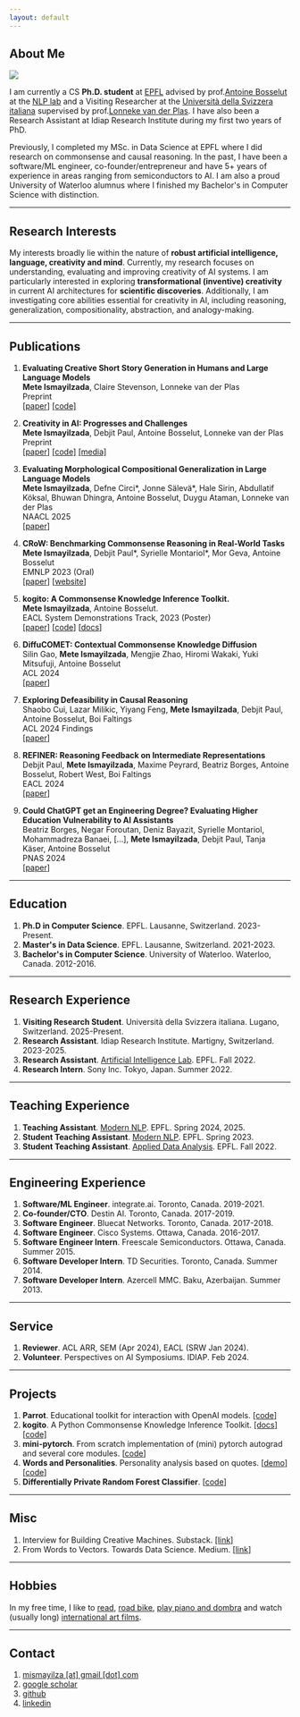 ```yaml
---
layout: default
---
```

## <span class="section-bar"></span> About Me

<img class="profile-picture" src="profile-picture.jpeg">

I am currently a CS **Ph.D. student** at [EPFL](https://epfl.ch) advised by prof.[Antoine Bosselut](https://atcbosselut.github.io/) at the [NLP lab](https://nlp.epfl.ch) and a Visiting Researcher at the [Università della Svizzera italiana](https://www.usi.ch/en) supervised by prof.[Lonneke van der Plas](https://sites.google.com/site/lonnekenlp/). I have also been a Research Assistant at Idiap Research Institute during my first two years of PhD.

Previously, I completed my MSc. in Data Science at EPFL where I did research on commonsense and causal reasoning. In the past, I have been a software/ML engineer, co-founder/entrepreneur and have 5+ years of experience in areas ranging from semiconductors to AI. I am also a proud University of Waterloo alumnus where I finished my Bachelor's in Computer Science with distinction.


--- 

## <span class="section-bar"></span> Research Interests

My interests broadly lie within the nature of **robust artificial intelligence, language, creativity and mind**. Currently, my research focuses on understanding, evaluating and improving creativity of AI systems. I am particularly interested in exploring **transformational (inventive) creativity** in current AI architectures for **scientific discoveries**. Additionally, I am investigating core abilities essential for creativity in AI, including reasoning, generalization, compositionality, abstraction, and analogy-making. 


--- 

## <span class="section-bar"></span> Publications
1. **Evaluating Creative Short Story Generation in Humans and Large Language Models**<br/>
    <span class="authors">**Mete Ismayilzada**, Claire Stevenson, Lonneke van der Plas</span><br/>
    <span class="conference">Preprint</span><br/>
    [[paper](https://arxiv.org/abs/2411.02316)] [[code]](https://github.com/mismayil/creative-story-gen)

1. **Creativity in AI: Progresses and Challenges**<br/>
    <span class="authors">**Mete Ismayilzada**, Debjit Paul, Antoine Bosselut, Lonneke van der Plas</span><br/>
    <span class="conference">Preprint</span><br/>
    [[paper](https://arxiv.org/abs/2410.17218)] [[code]](https://github.com/mismayil/creativity-in-AI) [[media]](https://buildingcreativemachines.substack.com/p/unveiling-the-creativity-potential)

1. **Evaluating Morphological Compositional Generalization in Large Language Models**<br/>
    <span class="authors">**Mete Ismayilzada**, Defne Circi\*, Jonne Sälevä\*, Hale Sirin, Abdullatif Köksal, Bhuwan Dhingra, Antoine Bosselut, Duygu Ataman, Lonneke van der Plas</span><br/>
    <span class="conference">NAACL 2025</span><br/>
    [[paper](https://arxiv.org/abs/2410.12656)]

1. **CRoW: Benchmarking Commonsense Reasoning in Real-World Tasks**<br/>
    <span class="authors">**Mete Ismayilzada**, Debjit Paul\*, Syrielle Montariol\*, Mor Geva, Antoine Bosselut</span><br/>
    <span class="conference">EMNLP 2023 (Oral)</span><br/>
    [[paper](https://aclanthology.org/2023.emnlp-main.607)] [[website](https://mete.is/crow)] 

1. **kogito: A Commonsense Knowledge Inference Toolkit.**<br/>
    <span class="authors">**Mete Ismayilzada**, Antoine Bosselut.</span><br/>
    <span class="conference">EACL System Demonstrations Track, 2023 (Poster)</span><br/>
    [[paper](https://aclanthology.org/2023.eacl-demo.12)] [[code](https://github.com/epfl-nlp/kogito)] [[docs](https://kogito.readthedocs.io)]

1. **DiffuCOMET: Contextual Commonsense Knowledge Diffusion**<br/>
    <span class="authors">Silin Gao, **Mete Ismayilzada**, Mengjie Zhao, Hiromi Wakaki, Yuki Mitsufuji, Antoine Bosselut</span><br/>
    <span class="conference">ACL 2024</span><br/>
    [[paper](https://aclanthology.org/2024.acl-long.264/)]

1. **Exploring Defeasibility in Causal Reasoning**<br/>
    <span class="authors">Shaobo Cui, Lazar Milikic, Yiyang Feng, **Mete Ismayilzada**, Debjit Paul, Antoine Bosselut, Boi Faltings</span><br/>
    <span class="conference">ACL 2024 Findings</span><br/>
    [[paper](https://aclanthology.org/2024.findings-acl.384/)]

1. **REFINER: Reasoning Feedback on Intermediate Representations**<br/>
    <span class="authors">Debjit Paul, **Mete Ismayilzada**, Maxime Peyrard, Beatriz Borges, Antoine Bosselut, Robert West, Boi Faltings</span><br/>
    <span class="conference">EACL 2024</span><br/>
    [[paper](https://aclanthology.org/2024.eacl-long.67/)]

1. **Could ChatGPT get an Engineering Degree? Evaluating Higher Education Vulnerability to AI Assistants**<br/>
    <span class="authors">Beatriz Borges, Negar Foroutan, Deniz Bayazit, Syrielle Montariol, Mohammadreza Banaei, [...], **Mete Ismayilzada**, Debjit Paul, Tanja Käser, Antoine Bosselut</span><br/>
    <span class="conference">PNAS 2024</span><br/>
    [[paper](https://www.pnas.org/doi/10.1073/pnas.2414955121)]

---

## <span class="section-bar"></span> Education

1. **Ph.D in Computer Science**. EPFL. Lausanne, Switzerland. <span class="dates">2023-Present.</span>
1. **Master's in Data Science**. EPFL. Lausanne, Switzerland. <span class="dates">2021-2023.</span>
1. **Bachelor's in Computer Science**. University of Waterloo. Waterloo, Canada. <span class="dates">2012-2016.</span>

--- 

## <span class="section-bar"></span> Research Experience

1. **Visiting Research Student**. Università della Svizzera italiana. Lugano, Switzerland. <span class="dates">2025-Present.</span>
1. **Research Assistant**. Idiap Research Institute. Martigny, Switzerland. <span class="dates">2023-2025.</span>
1. **Research Assistant**. [Artificial Intelligence Lab](https://lia.epfl.ch/). EPFL. <span class="dates">Fall 2022.</span>
1. **Research Intern**. Sony Inc. Tokyo, Japan. <span class="dates">Summer 2022.</span>

---

## <span class="section-bar"></span> Teaching Experience

1. **Teaching Assistant**. [Modern NLP](https://nlp.epfl.ch/cs-552-modern-nlp/). EPFL. <span class="dates">Spring 2024, 2025.</span>
1. **Student Teaching Assistant**. [Modern NLP](https://nlp.epfl.ch/cs-552-modern-nlp/). EPFL. <span class="dates">Spring 2023.</span>
1. **Student Teaching Assistant**. [Applied Data Analysis](https://dlab.epfl.ch/teaching/fall2022/cs401/). EPFL. <span class="dates">Fall 2022.</span>

---

## <span class="section-bar"></span> Engineering Experience

1. **Software/ML Engineer**. integrate.ai. Toronto, Canada. <span class="dates">2019-2021.</span>
1. **Co-founder/CTO**. Destin AI. Toronto, Canada. <span class="dates">2017-2019.</span>
1. **Software Engineer**. Bluecat Networks. Toronto, Canada. <span class="dates">2017-2018.</span>
1. **Software Engineer**. Cisco Systems. Ottawa, Canada. <span class="dates">2016-2017.</span>
1. **Software Engineer Intern**. Freescale Semiconductors. Ottawa, Canada. <span class="dates">Summer 2015.</span>
1. **Software Developer Intern**. TD Securities. Toronto, Canada. <span class="dates">Summer 2014.</span>
1. **Software Developer Intern**. Azercell MMC. Baku, Azerbaijan. <span class="dates">Summer 2013.</span>

---

## <span class="section-bar"></span> Service

1. **Reviewer**. ACL ARR, SEM (Apr 2024), EACL (SRW Jan 2024).
1. **Volunteer**. Perspectives on AI Symposiums. IDIAP. <span class="dates">Feb 2024.</span>

---

## <span class="section-bar"></span> Projects
1. **Parrot**. Educational toolkit for interaction with OpenAI models. [[code]](https://github.com/epfl-nlp/parrot)
1. **kogito**. A Python Commonsense Knowledge Inference Toolkit. [[docs]](https://kogito.readthedocs.io/en/latest/) [[code]](https://github.com/epfl-nlp/kogito)
1. **mini-pytorch**. From scratch implementation of (mini) pytorch autograd and several core modules. [[code](https://github.com/mismayil/mini-pytorch)]
1. **Words and Personalities**. Personality analysis based on quotes. [[demo](https://mismayil.github.io/words-personalities)] [[code](https://github.com/mismayil/words-personalities)]
1. **Differentially Private Random Forest Classifier**. [[code](https://github.com/IBM/differential-privacy-library/releases/tag/0.5.0)]

---

## <span class="section-bar"></span> Misc
1. Interview for Building Creative Machines. Substack. [[link]](https://buildingcreativemachines.substack.com/p/interview-mete-ismayilzada-unlocking)
1. From Words to Vectors. Towards Data Science. Medium. [[link](https://medium.com/towards-data-science/from-words-to-vectors-e24f0977193e)]

---

## <span class="section-bar"></span> Hobbies
In my free time, I like to [read](https://www.goodreads.com/user/show/34889251-mete-ismayil), [road bike](https://www.strava.com/athletes/33241990), [play piano and dombra](https://youtube.com/playlist?list=PLWgqALhmmentLA30W40VUV6HXOHH0n6z-) and watch (usually long) [international art films](https://boxd.it/ggyee).

---


## <span class="section-bar"></span> Contact
1. [mismayilza [at] gmail [dot] com](mailto:)
1. [google scholar](https://scholar.google.com/citations?hl=en&user=l88cHEQAAAAJ)
1. [github](https://github.com/mismayil)
1. [linkedin](https://www.linkedin.com/in/mismayilzada)
